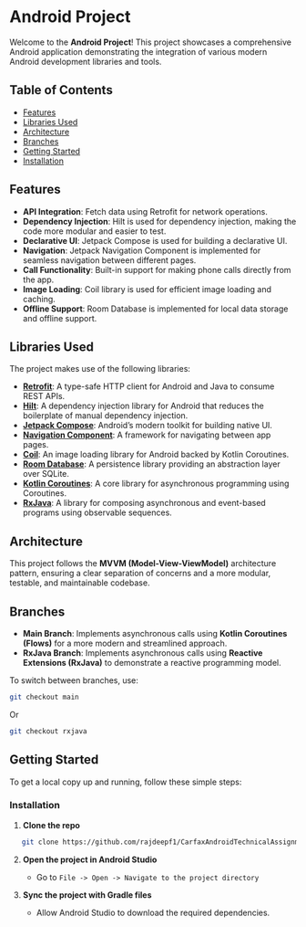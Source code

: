 # Android Project

Welcome to the **Android Project**! This project showcases a comprehensive Android application demonstrating the integration of various modern Android development libraries and tools.

## Table of Contents

- [Features](#features)
- [Libraries Used](#libraries-used)
- [Architecture](#architecture)
- [Branches](#branches)
- [Getting Started](#getting-started)
- [Installation](#installation)

## Features

- **API Integration**: Fetch data using Retrofit for network operations.
- **Dependency Injection**: Hilt is used for dependency injection, making the code more modular and easier to test.
- **Declarative UI**: Jetpack Compose is used for building a declarative UI.
- **Navigation**: Jetpack Navigation Component is implemented for seamless navigation between different pages.
- **Call Functionality**: Built-in support for making phone calls directly from the app.
- **Image Loading**: Coil library is used for efficient image loading and caching.
- **Offline Support**: Room Database is implemented for local data storage and offline support.

## Libraries Used

The project makes use of the following libraries:

- [**Retrofit**](https://square.github.io/retrofit/): A type-safe HTTP client for Android and Java to consume REST APIs.
- [**Hilt**](https://developer.android.com/training/dependency-injection/hilt-android): A dependency injection library for Android that reduces the boilerplate of manual dependency injection.
- [**Jetpack Compose**](https://developer.android.com/jetpack/compose): Android’s modern toolkit for building native UI.
- [**Navigation Component**](https://developer.android.com/guide/navigation): A framework for navigating between app pages.
- [**Coil**](https://coil-kt.github.io/coil/): An image loading library for Android backed by Kotlin Coroutines.
- [**Room Database**](https://developer.android.com/training/data-storage/room): A persistence library providing an abstraction layer over SQLite.
- [**Kotlin Coroutines**](https://kotlinlang.org/docs/coroutines-overview.html): A core library for
  asynchronous programming using Coroutines.
- [**RxJava**](https://github.com/ReactiveX/RxJava): A library for composing asynchronous and
  event-based programs using observable sequences.

## Architecture

This project follows the **MVVM (Model-View-ViewModel)** architecture pattern, ensuring a clear separation of concerns and a more modular, testable, and maintainable codebase.

## Branches

- **Main Branch**: Implements asynchronous calls using **Kotlin Coroutines (Flows)** for a more
  modern and streamlined approach.
- **RxJava Branch**: Implements asynchronous calls using **Reactive Extensions (RxJava)** to
  demonstrate a reactive programming model.

To switch between branches, use:

```bash
git checkout main
```

Or

```bash
git checkout rxjava
```

## Getting Started

To get a local copy up and running, follow these simple steps:

### Installation

1. **Clone the repo**

```bash
   git clone https://github.com/rajdeepf1/CarfaxAndroidTechnicalAssignment.git
```

2. **Open the project in Android Studio**

   - Go to `File -> Open -> Navigate to the project directory`

3. **Sync the project with Gradle files**

   - Allow Android Studio to download the required dependencies.

